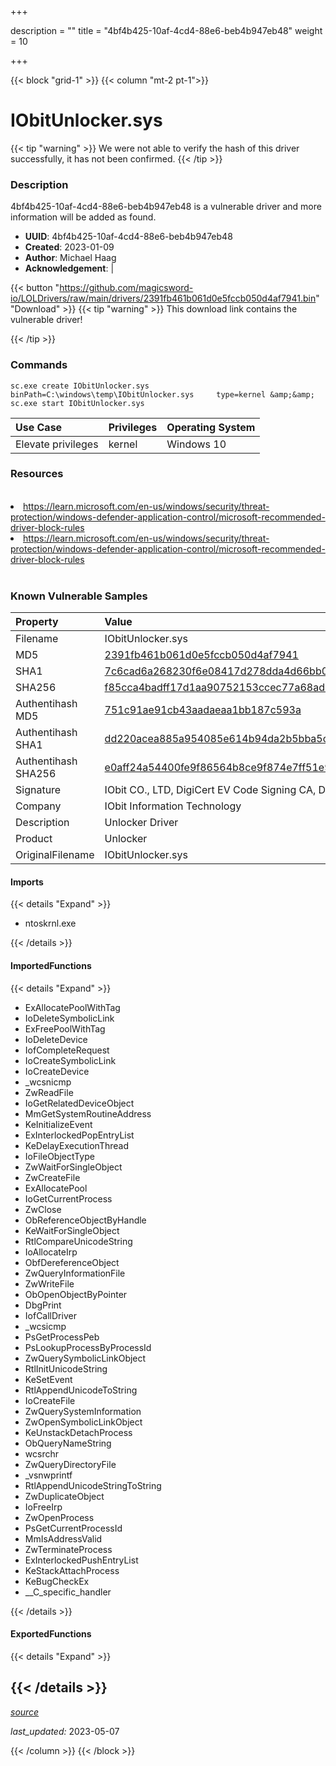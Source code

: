 +++

description = ""
title = "4bf4b425-10af-4cd4-88e6-beb4b947eb48"
weight = 10

+++


{{< block "grid-1" >}}
{{< column "mt-2 pt-1">}}


# IObitUnlocker.sys


{{< tip "warning" >}}
We were not able to verify the hash of this driver successfully, it has not been confirmed.
{{< /tip >}}


### Description

4bf4b425-10af-4cd4-88e6-beb4b947eb48 is a vulnerable driver and more information will be added as found.
- **UUID**: 4bf4b425-10af-4cd4-88e6-beb4b947eb48
- **Created**: 2023-01-09
- **Author**: Michael Haag
- **Acknowledgement**:  | [](https://twitter.com/)

{{< button "https://github.com/magicsword-io/LOLDrivers/raw/main/drivers/2391fb461b061d0e5fccb050d4af7941.bin" "Download" >}}
{{< tip "warning" >}}
This download link contains the vulnerable driver!

{{< /tip >}}

### Commands

```
sc.exe create IObitUnlocker.sys binPath=C:\windows\temp\IObitUnlocker.sys     type=kernel &amp;&amp; sc.exe start IObitUnlocker.sys
```

| Use Case | Privileges | Operating System | 
|:---- | ---- | ---- |
| Elevate privileges | kernel | Windows 10 |

### Resources
<br>
<li><a href=" https://learn.microsoft.com/en-us/windows/security/threat-protection/windows-defender-application-control/microsoft-recommended-driver-block-rules"> https://learn.microsoft.com/en-us/windows/security/threat-protection/windows-defender-application-control/microsoft-recommended-driver-block-rules</a></li>
<li><a href="https://learn.microsoft.com/en-us/windows/security/threat-protection/windows-defender-application-control/microsoft-recommended-driver-block-rules">https://learn.microsoft.com/en-us/windows/security/threat-protection/windows-defender-application-control/microsoft-recommended-driver-block-rules</a></li>
<br>

### Known Vulnerable Samples

| Property           | Value |
|:-------------------|:------|
| Filename           | IObitUnlocker.sys |
| MD5                | [2391fb461b061d0e5fccb050d4af7941](https://www.virustotal.com/gui/file/2391fb461b061d0e5fccb050d4af7941) |
| SHA1               | [7c6cad6a268230f6e08417d278dda4d66bb00d13](https://www.virustotal.com/gui/file/7c6cad6a268230f6e08417d278dda4d66bb00d13) |
| SHA256             | [f85cca4badff17d1aa90752153ccec77a68ad282b69e3985fdc4743eaea85004](https://www.virustotal.com/gui/file/f85cca4badff17d1aa90752153ccec77a68ad282b69e3985fdc4743eaea85004) |
| Authentihash MD5   | [751c91ae91cb43aadaeaa1bb187c593a](https://www.virustotal.com/gui/search/authentihash%253A751c91ae91cb43aadaeaa1bb187c593a) |
| Authentihash SHA1  | [dd220acea885a954085e614b94da2b5bba5c0cc3](https://www.virustotal.com/gui/search/authentihash%253Add220acea885a954085e614b94da2b5bba5c0cc3) |
| Authentihash SHA256| [e0aff24a54400fe9f86564b8ce9f874e7ff51e96085ff950baff05844cff2bd1](https://www.virustotal.com/gui/search/authentihash%253Ae0aff24a54400fe9f86564b8ce9f874e7ff51e96085ff950baff05844cff2bd1) |
| Signature         | IObit CO., LTD, DigiCert EV Code Signing CA, DigiCert   |
| Company           | IObit Information Technology |
| Description       | Unlocker Driver |
| Product           | Unlocker |
| OriginalFilename  | IObitUnlocker.sys |


#### Imports
{{< details "Expand" >}}
* ntoskrnl.exe

{{< /details >}}
#### ImportedFunctions
{{< details "Expand" >}}
* ExAllocatePoolWithTag
* IoDeleteSymbolicLink
* ExFreePoolWithTag
* IoDeleteDevice
* IofCompleteRequest
* IoCreateSymbolicLink
* IoCreateDevice
* _wcsnicmp
* ZwReadFile
* IoGetRelatedDeviceObject
* MmGetSystemRoutineAddress
* KeInitializeEvent
* ExInterlockedPopEntryList
* KeDelayExecutionThread
* IoFileObjectType
* ZwWaitForSingleObject
* ZwCreateFile
* ExAllocatePool
* IoGetCurrentProcess
* ZwClose
* ObReferenceObjectByHandle
* KeWaitForSingleObject
* RtlCompareUnicodeString
* IoAllocateIrp
* ObfDereferenceObject
* ZwQueryInformationFile
* ZwWriteFile
* ObOpenObjectByPointer
* DbgPrint
* IofCallDriver
* _wcsicmp
* PsGetProcessPeb
* PsLookupProcessByProcessId
* ZwQuerySymbolicLinkObject
* RtlInitUnicodeString
* KeSetEvent
* RtlAppendUnicodeToString
* IoCreateFile
* ZwQuerySystemInformation
* ZwOpenSymbolicLinkObject
* KeUnstackDetachProcess
* ObQueryNameString
* wcsrchr
* ZwQueryDirectoryFile
* _vsnwprintf
* RtlAppendUnicodeStringToString
* ZwDuplicateObject
* IoFreeIrp
* ZwOpenProcess
* PsGetCurrentProcessId
* MmIsAddressValid
* ZwTerminateProcess
* ExInterlockedPushEntryList
* KeStackAttachProcess
* KeBugCheckEx
* __C_specific_handler

{{< /details >}}
#### ExportedFunctions
{{< details "Expand" >}}

{{< /details >}}
-----



[*source*](https://github.com/magicsword-io/LOLDrivers/tree/main/yaml/4bf4b425-10af-4cd4-88e6-beb4b947eb48.yaml)

*last_updated:* 2023-05-07








{{< /column >}}
{{< /block >}}
